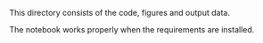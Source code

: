 This directory consists of the code, figures and output data. 

The notebook works properly when the requirements are installed. 
